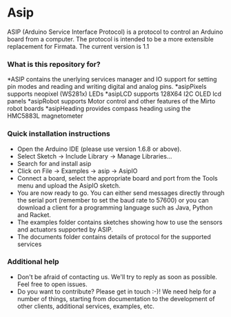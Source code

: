 # Asip #
ASIP (Arduino Service Interface Protocol) is a protocol to control an Arduino board from a computer. The protocol is intended to be a more extensible replacement for Firmata.
The current version is 1.1

### What is this repository for? ###

*ASIP contains the unerlying services manager and IO support for setting pin modes and reading and writing digital and analog pins.
*asipPixels supports neopixel (WS281x) LEDs
*asipLCD supports 128X64 I2C OLED lcd panels
*asipRobot supports Motor control and other features of the Mirto robot boards
*asipHeading provides compass heading using the HMC5883L magnetometer



### Quick installation instructions ###

* Open the Arduino IDE (please use version 1.6.8 or above).
* Select Sketch -> Include Library -> Manage Libraries...
* Search for and install asip
* Click on File -> Examples -> asip -> AsipIO
* Connect a board, select the appropriate board and port from the Tools menu and upload the AsipIO sketch.
* You are now ready to go. You can either send messages directly through the serial port (remember to set the baud rate to 57600) or you can download a client for a programming language such as Java, Python and Racket. 
* The examples folder contains sketches showing how to use the sensors and actuators supported by ASIP.
* The documents folder contains details of protocol for the supported services 


### Additional help ###

* Don't be afraid of contacting us. We'll try to reply as soon as possible. Feel free to open issues.
* Do you want to contribute? Please get in touch :-)! We need help for a number of things, starting from documentation to the development of other clients, additional services, examples, etc.